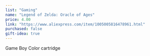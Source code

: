 ```yaml
---
list: "Gaming"
name: "Legend of Zelda: Oracle of Ages"
price: 4.00
link: "https://www.aliexpress.com/item/1005005816478961.html"
purchased: false
gift-idea: true
---
```

Game Boy Color cartridge